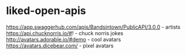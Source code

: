 # liked-open-apis

https://app.swaggerhub.com/apis/Bandsintown/PublicAPI/3.0.0 - artists
https://api.chucknorris.io/#! - chuck norris jokes
http://avatars.adorable.io/#demo - cool avatars
https://avatars.dicebear.com/ - pixel avatars

